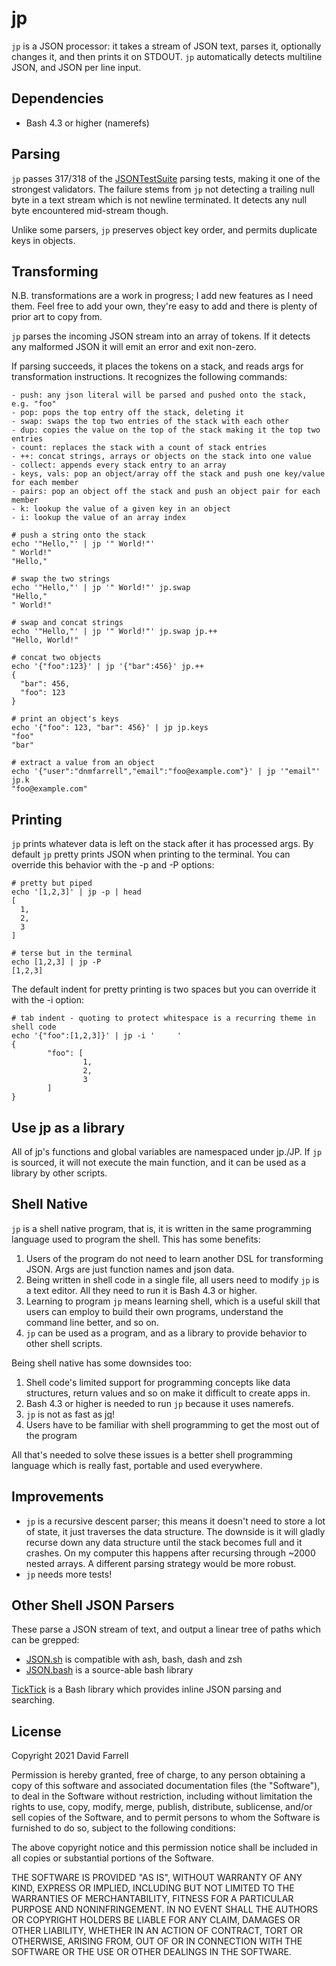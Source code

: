jp
==
`jp` is a JSON processor: it takes a stream of JSON text, parses it, optionally changes it, and then prints it on STDOUT. `jp` automatically detects multiline JSON, and JSON per line input.


Dependencies
------------
* Bash 4.3 or higher (namerefs)


Parsing
-------
`jp` passes 317/318 of the [JSONTestSuite](https://github.com/nst/JSONTestSuite) parsing tests, making it one of the strongest validators. The failure stems from `jp` not detecting a trailing null byte in a text stream which is not newline terminated. It detects any null byte encountered mid-stream though.

Unlike some parsers, `jp` preserves object key order, and permits duplicate keys in objects.

Transforming
------------
N.B. transformations are a work in progress; I add new features as I need them. Feel free to add your own, they're easy to add and there is plenty of prior art to copy from.

`jp` parses the incoming JSON stream into an array of tokens. If it detects any malformed JSON it will emit an error and exit non-zero.

If parsing succeeds, it places the tokens on a stack, and reads args for transformation instructions. It recognizes the following commands:

    - push: any json literal will be parsed and pushed onto the stack, e.g. "foo"
    - pop: pops the top entry off the stack, deleting it
    - swap: swaps the top two entries of the stack with each other
    - dup: copies the value on the top of the stack making it the top two entries
    - count: replaces the stack with a count of stack entries
    - ++: concat strings, arrays or objects on the stack into one value
    - collect: appends every stack entry to an array
    - keys, vals: pop an object/array off the stack and push one key/value for each member
    - pairs: pop an object off the stack and push an object pair for each member
    - k: lookup the value of a given key in an object
    - i: lookup the value of an array index

    # push a string onto the stack
    echo '"Hello,"' | jp '" World!"'
    " World!"
    "Hello,"

    # swap the two strings
    echo '"Hello,"' | jp '" World!"' jp.swap
    "Hello,"
    " World!"

    # swap and concat strings
    echo '"Hello,"' | jp '" World!"' jp.swap jp.++
    "Hello, World!"

    # concat two objects
    echo '{"foo":123}' | jp '{"bar":456}' jp.++
    {
      "bar": 456,
      "foo": 123
    }

    # print an object's keys
    echo '{"foo": 123, "bar": 456}' | jp jp.keys
    "foo"
    "bar"

    # extract a value from an object
    echo '{"user":"dnmfarrell","email":"foo@example.com"}' | jp '"email"' jp.k
    "foo@example.com"



Printing
--------
`jp` prints whatever data is left on the stack after it has processed args. By default `jp` pretty prints JSON when printing to the terminal. You can override this behavior with the  -p and -P options:

    # pretty but piped
    echo '[1,2,3]' | jp -p | head
    [
      1,
      2,
      3
    ]

    # terse but in the terminal
    echo [1,2,3] | jp -P
    [1,2,3]

The default indent for pretty printing is two spaces but you can override it with the -i option:

    # tab indent - quoting to protect whitespace is a recurring theme in shell code
    echo '{"foo":[1,2,3]}' | jp -i '     '
    {
            "foo": [
                    1,
                    2,
                    3
            ]
    }

Use jp as a library
-------------------
All of jp's functions and global variables are namespaced under jp./JP. If `jp` is sourced, it will not execute the main function, and it can be used as a library by other scripts.


Shell Native
------------
`jp` is a shell native program, that is, it is written in the same programming language used to program the shell. This has some benefits:

1. Users of the program do not need to learn another DSL for transforming JSON. Args are just function names and json data.
2. Being written in shell code in a single file, all users need to modify `jp` is a text editor. All they need to run it is Bash 4.3 or higher.
3. Learning to program `jp` means learning shell, which is a useful skill that users can employ to build their own programs, understand the command line better, and so on.
4. `jp` can be used as a program, and as a library to provide behavior to other shell scripts.

Being shell native has some downsides too:
1. Shell code's limited support for programming concepts like data structures, return values and so on make it difficult to create apps in.
2. Bash 4.3 or higher is needed to run `jp` because it uses namerefs.
3. `jp` is not as fast as [jq](https://stedolan.github.io/jq/)!
4. Users have to be familiar with shell programming to get the most out of the program

All that's needed to solve these issues is a better shell programming language which is really fast, portable and used everywhere.


Improvements
------------
* `jp` is a recursive descent parser; this means it doesn't need to store a lot of state, it just traverses the data structure. The downside is it will gladly recurse down any data structure until the stack becomes full and it crashes. On my computer this happens after recursing through ~2000 nested arrays. A different parsing strategy would be more robust.
* `jp` needs more tests!


Other Shell JSON Parsers
------------------------
These parse a JSON stream of text, and output a linear tree of paths which can be grepped:
* [JSON.sh](https://github.com/dominictarr/JSON.sh/) is compatible with ash, bash, dash and zsh
* [JSON.bash](https://github.com/ingydotnet/git-hub/tree/master/ext/json-bash) is a source-able bash library

[TickTick](https://github.com/kristopolous/TickTick) is a Bash library which provides inline JSON parsing and searching.


License
-------
Copyright 2021 David Farrell

Permission is hereby granted, free of charge, to any person obtaining a copy of this software and associated documentation files (the "Software"), to deal in the Software without restriction, including without limitation the rights to use, copy, modify, merge, publish, distribute, sublicense, and/or sell copies of the Software, and to permit persons to whom the Software is furnished to do so, subject to the following conditions:

The above copyright notice and this permission notice shall be included in all copies or substantial portions of the Software.

THE SOFTWARE IS PROVIDED "AS IS", WITHOUT WARRANTY OF ANY KIND, EXPRESS OR IMPLIED, INCLUDING BUT NOT LIMITED TO THE WARRANTIES OF MERCHANTABILITY, FITNESS FOR A PARTICULAR PURPOSE AND NONINFRINGEMENT. IN NO EVENT SHALL THE AUTHORS OR COPYRIGHT HOLDERS BE LIABLE FOR ANY CLAIM, DAMAGES OR OTHER LIABILITY, WHETHER IN AN ACTION OF CONTRACT, TORT OR OTHERWISE, ARISING FROM, OUT OF OR IN CONNECTION WITH THE SOFTWARE OR THE USE OR OTHER DEALINGS IN THE SOFTWARE.
